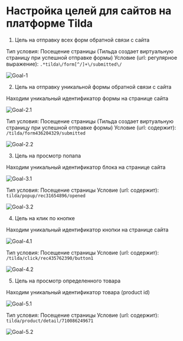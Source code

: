# Настройка целей для сайтов на платформе Tilda

1. Цель на отправку всех форм обратной связи с сайта

Тип условия: Посещение страницы (Тильда создает виртуальную страницу при успешной отправке формы)
Условие (url: регулярное выражение): ```.*tilda\/form[^/]+\/submitted\/```

![Goal-1](https://github.com/belousovD/goals-on-tilda_ctx/blob/main/files/goal-1.png)



2. Цель на отправку уникальной формы обратной связи с сайта

Находим уникальный идентификатор формы на странице сайта

![Goal-2.1](https://github.com/belousovD/goals-on-tilda_ctx/blob/main/files/goal-2.1.png)


Тип условия: Посещение страницы (Тильда создает виртуальную страницу при успешной отправке формы)
Условие (url: содержит): ```/tilda/form436204329/submitted```

![Goal-2.2](https://github.com/belousovD/goals-on-tilda_ctx/blob/main/files/goal-2.2.png)



3. Цель на просмотр попапа

Находим уникальный идентификатор блока на странице сайта

![Goal-3.1](https://github.com/belousovD/goals-on-tilda_ctx/blob/main/files/goal-3.1.png)

Тип условия: Посещение страницы
Условие (url: содержит): ```tilda/popup/rec31654896/opened```

![Goal-3.2](https://github.com/belousovD/goals-on-tilda_ctx/blob/main/files/goal-3.2.png)



4. Цель на клик по кнопке

Находим уникальный идентификатор кнопки на странице сайта

![Goal-4.1](https://github.com/belousovD/goals-on-tilda_ctx/blob/main/files/goal-4.1.png)

Тип условия: Посещение страницы
Условие (url: содержит): ```/tilda/click/rec435762390/button1```

![Goal-4.2](https://github.com/belousovD/goals-on-tilda_ctx/blob/main/files/goal-4.2.png)



5. Цель на просмотр определенного товара

Находим уникальный идентификатор товара (product id)

![Goal-5.1](https://github.com/belousovD/goals-on-tilda_ctx/blob/main/files/goal-5.1.png)

Тип условия: Посещение страницы
Условие (url: содержит): ```tilda/product/detail/710086249671```

![Goal-5.2](https://github.com/belousovD/goals-on-tilda_ctx/blob/main/files/goal-5.2.png)
